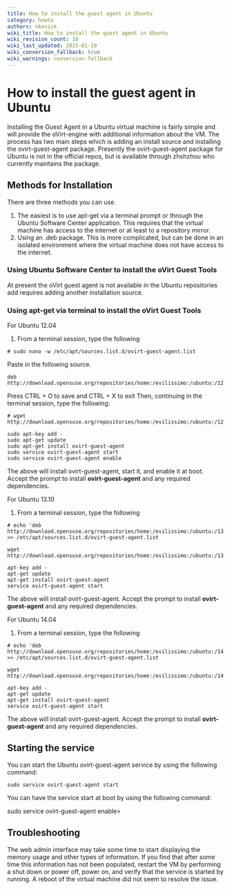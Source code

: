 ```yaml
---
title: How to install the guest agent in Ubuntu
category: howto
authors: nkesick
wiki_title: How to install the guest agent in Ubuntu
wiki_revision_count: 10
wiki_last_updated: 2015-01-19
wiki_conversion_fallback: true
wiki_warnings: conversion-fallback
---
```


# How to install the guest agent in Ubuntu

Installing the Guest Agent in a Ubuntu virtual machine is fairly simple and will provide the oVirt-engine with additional information about the VM. The process has two main steps which is adding an install source and installing the ovirt-guest-agent package. Presently the ovirt-guest-agent package for Ubuntu is not in the official repos, but is available through zhshzhou who currently maintains the package.

## Methods for Installation

There are three methods you can use.

1.  The easiest is to use apt-get via a terminal prompt or through the Ubuntu Software Center application. This requires that the virtual machine has access to the internet or at least to a repository mirror.
2.  Using an .deb package. This is more complicated, but can be done in an isolated environment where the virtual machine does not have access to the internet.

### Using Ubuntu Software Center to install the oVirt Guest Tools

At present the oVirt guest agent is not available in the Ubuntu repositories add requires adding another installation source.

### Using apt-get via terminal to install the oVirt Guest Tools

For Ubuntu 12.04

1.  From a terminal session, type the following

<!-- -->

    # sudo nano -w /etc/apt/sources.list.d/ovirt-guest-agent.list

Paste in the following source.

    deb http://download.opensuse.org/repositories/home:/evilissimo:/ubuntu:/12.04/xUbuntu_12.04/

Press CTRL + O to save and CTRL + X to exit Then, continuing in the terminal session, type the following:

    # wget http://download.opensuse.org/repositories/home:/evilissimo:/ubuntu:/12.04/xUbuntu_12.04/Release.key

    sudo apt-key add - 
    sudo apt-get update
    sudo apt-get install ovirt-guest-agent
    sudo service ovirt-guest-agent start
    sudo service ovirt-guest-agent enable

The above will install ovirt-guest-agent, start it, and enable it at boot. Accept the prompt to install **ovirt-guest-agent** and any required dependencies.

For Ubuntu 13.10

1.  From a terminal session, type the following

<!-- -->

    # echo 'deb http://download.opensuse.org/repositories/home:/evilissimo:/ubuntu:/13.10/xUbuntu_13.10/' >> /etc/apt/sources.list.d/ovirt-guest-agent.list

    wget http://download.opensuse.org/repositories/home:/evilissimo:/ubuntu:/13.10/xUbuntu_13.10/Release.key

    apt-key add - 
    apt-get update
    apt-get install ovirt-guest-agent
    service ovirt-guest-agent start

The above will install ovirt-guest-agent. Accept the prompt to install **ovirt-guest-agent** and any required dependencies.

For Ubuntu 14.04

1.  From a terminal session, type the following

<!-- -->

    # echo 'deb http://download.opensuse.org/repositories/home:/evilissimo:/ubuntu:/14.04/xUbuntu_14.04/' >> /etc/apt/sources.list.d/ovirt-guest-agent.list

    wget http://download.opensuse.org/repositories/home:/evilissimo:/ubuntu:/14.04/xUbuntu_14.04//Release.key

    apt-key add - 
    apt-get update
    apt-get install ovirt-guest-agent
    service ovirt-guest-agent start

The above will install ovirt-guest-agent. Accept the prompt to install **ovirt-guest-agent** and any required dependencies.

## Starting the service

You can start the Ubuntu ovirt-guest-agent service by using the following command:

    sudo service ovirt-guest-agent start

You can have the service start at boot by using the following command:

sudo service ovirt-guest-agent enable>

## Troubleshooting

The web admin interface may take some time to start displaying the memory usage and other types of information. If you find that after some time this information has not been populated, restart the VM by performing a shut down or power off, power on, and verify that the service is started by running. A reboot of the virtual machine did not seem to resolve the issue.
